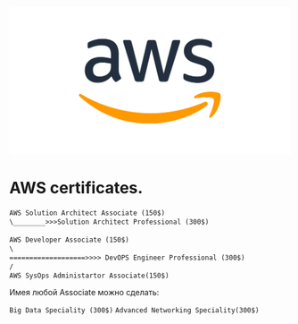 ![AWS](../../img/aws.png)
# AWS certificates.

```
AWS Solution Architect Associate (150$)
\________>>>Solution Architect Professional (300$)

AWS Developer Associate (150$)
\
===================>>>> DevOPS Engineer Professional (300$)
/
AWS SysOps Administartor Associate(150$)
```

Имея любой Associate можно сделать:  

```Big Data Speciality (300$)```
```Advanced Networking Speciality(300$)```
